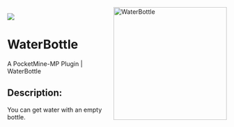 <img align="right" width="auto" height="260" src="https://i.ibb.co/3sXmmt1/icon.png" alt="WaterBottle">

<a href="https://poggit.pmmp.io/p/WaterBottle"><img src="https://poggit.pmmp.io/shield.state/WaterBottle"></a>

# WaterBottle
A PocketMine-MP Plugin | WaterBottle

## Description:
You can get water with an empty bottle.
